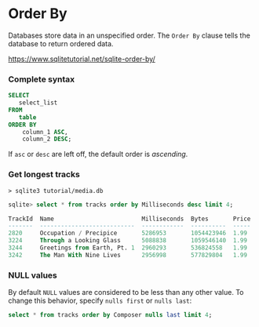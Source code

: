 # Order By

Databases store data in an unspecified order. The `Order By` clause tells the database to return ordered data.

https://www.sqlitetutorial.net/sqlite-order-by/

### Complete syntax
```sql
SELECT
   select_list
FROM
   table
ORDER BY
    column_1 ASC,
    column_2 DESC;
```

If `asc` or `desc` are left off, the default order is *ascending*.

### Get longest tracks
`> sqlite3 tutorial/media.db`
```sql
sqlite> select * from tracks order by Milliseconds desc limit 4;

TrackId  Name                         Milliseconds  Bytes       Price
-------  ---------------------------  ------------  ----------  -----
2820     Occupation / Precipice       5286953       1054423946  1.99
3224     Through a Looking Glass      5088838       1059546140  1.99
3244     Greetings from Earth, Pt. 1  2960293       536824558   1.99
3242     The Man With Nine Lives      2956998       577829804   1.99
```

### NULL values
By default `NULL` values are considered to be less than any other value. To change this behavior, specify `nulls first` or `nulls last`:

```sql
select * from tracks order by Composer nulls last limit 4;
```

